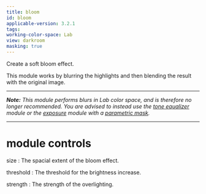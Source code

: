 ```yaml
---
title: bloom
id: bloom
applicable-version: 3.2.1
tags: 
working-color-space: Lab 
view: darkroom
masking: true
---
```


Create a soft bloom effect. 

This module works by blurring the highlights and then blending the result with the original image.

---

_**Note:** This module performs blurs in Lab color space, and is therefore no longer recommended. You are advised to instead use the [tone equalizer](./tone-equalizer.md) module or the [exposure](./exposure.md) module with a [parametric mask](../../darkroom/masking-and-blending/masks/parametric.md)._

---

# module controls

size
: The spacial extent of the bloom effect.

threshold
: The threshold for the brightness increase.

strength
: The strength of the overlighting.
